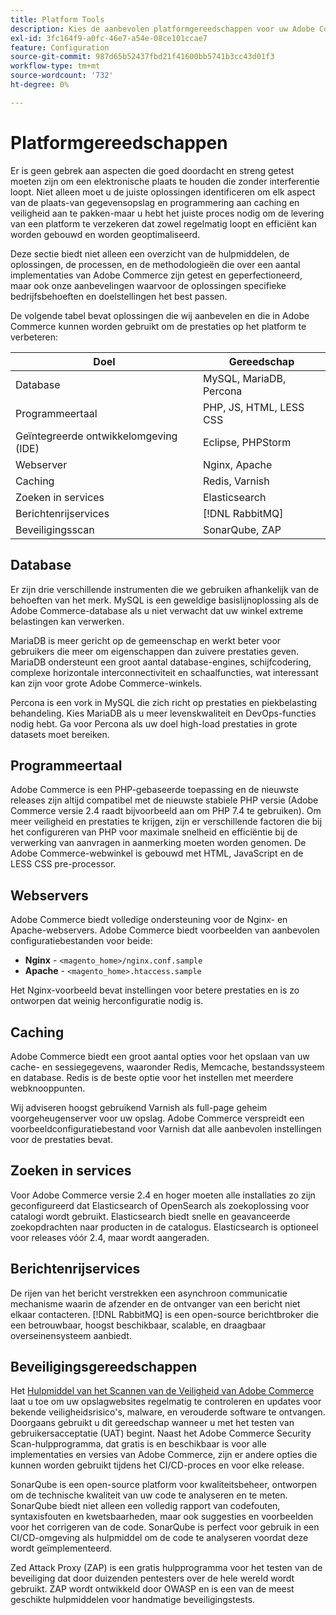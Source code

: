 ```yaml
---
title: Platform Tools
description: Kies de aanbevolen platformgereedschappen voor uw Adobe Commerce-implementatie.
exl-id: 3fc164f9-a0fc-46e7-a54e-08ce101ccae7
feature: Configuration
source-git-commit: 987d65b52437fbd21f41600bb5741b3cc43d01f3
workflow-type: tm+mt
source-wordcount: '732'
ht-degree: 0%

---
```


# Platformgereedschappen

Er is geen gebrek aan aspecten die goed doordacht en streng getest moeten zijn om een elektronische plaats te houden die zonder interferentie loopt. Niet alleen moet u de juiste oplossingen identificeren om elk aspect van de plaats-van gegevensopslag en programmering aan caching en veiligheid aan te pakken-maar u hebt het juiste proces nodig om de levering van een platform te verzekeren dat zowel regelmatig loopt en efficiënt kan worden gebouwd en worden geoptimaliseerd.

Deze sectie biedt niet alleen een overzicht van de hulpmiddelen, de oplossingen, de processen, en de methodologieën die over een aantal implementaties van Adobe Commerce zijn getest en geperfectioneerd, maar ook onze aanbevelingen waarvoor de oplossingen specifieke bedrijfsbehoeften en doelstellingen het best passen.

De volgende tabel bevat oplossingen die wij aanbevelen en die in Adobe Commerce kunnen worden gebruikt om de prestaties op het platform te verbeteren:

| Doel | Gereedschap |
|------------------------------------------|-------------------------|
| Database | MySQL, MariaDB, Percona |
| Programmeertaal | PHP, JS, HTML, LESS CSS |
| Geïntegreerde ontwikkelomgeving (IDE) | Eclipse, PHPStorm |
| Webserver | Nginx, Apache |
| Caching | Redis, Varnish |
| Zoeken in services | Elasticsearch |
| Berichtenrijservices | [!DNL RabbitMQ] |
| Beveiligingsscan | SonarQube, ZAP |

## Database

Er zijn drie verschillende instrumenten die we gebruiken afhankelijk van de behoeften van het merk. MySQL is een geweldige basislijnoplossing als de Adobe Commerce-database als u niet verwacht dat uw winkel extreme belastingen kan verwerken.

MariaDB is meer gericht op de gemeenschap en werkt beter voor gebruikers die meer om eigenschappen dan zuivere prestaties geven. MariaDB ondersteunt een groot aantal database-engines, schijfcodering, complexe horizontale interconnectiviteit en schaalfuncties, wat interessant kan zijn voor grote Adobe Commerce-winkels.

Percona is een vork in MySQL die zich richt op prestaties en piekbelasting behandeling. Kies MariaDB als u meer levenskwaliteit en DevOps-functies nodig hebt. Ga voor Percona als uw doel high-load prestaties in grote datasets moet bereiken.

## Programmeertaal

Adobe Commerce is een PHP-gebaseerde toepassing en de nieuwste releases zijn altijd compatibel met de nieuwste stabiele PHP versie (Adobe Commerce versie 2.4 raadt bijvoorbeeld aan om PHP 7.4 te gebruiken). Om meer veiligheid en prestaties te krijgen, zijn er verschillende factoren die bij het configureren van PHP voor maximale snelheid en efficiëntie bij de verwerking van aanvragen in aanmerking moeten worden genomen. De Adobe Commerce-webwinkel is gebouwd met HTML, JavaScript en de LESS CSS pre-processor.

## Webservers

Adobe Commerce biedt volledige ondersteuning voor de Nginx- en Apache-webservers. Adobe Commerce biedt voorbeelden van aanbevolen configuratiebestanden voor beide:

- **Nginx** - `<magento_home>/nginx.conf.sample`
- **Apache** - `<magento_home>.htaccess.sample`

Het Nginx-voorbeeld bevat instellingen voor betere prestaties en is zo ontworpen dat weinig herconfiguratie nodig is.

## Caching

Adobe Commerce biedt een groot aantal opties voor het opslaan van uw cache- en sessiegegevens, waaronder Redis, Memcache, bestandssysteem en database. Redis is de beste optie voor het instellen met meerdere webknooppunten.

Wij adviseren hoogst gebruikend Varnish als full-page geheim voorgeheugenserver voor uw opslag. Adobe Commerce verspreidt een voorbeeldconfiguratiebestand voor Varnish dat alle aanbevolen instellingen voor de prestaties bevat.

## Zoeken in services

Voor Adobe Commerce versie 2.4 en hoger moeten alle installaties zo zijn geconfigureerd dat Elasticsearch of OpenSearch als zoekoplossing voor catalogi wordt gebruikt. Elasticsearch biedt snelle en geavanceerde zoekopdrachten naar producten in de catalogus. Elasticsearch is optioneel voor releases vóór 2.4, maar wordt aangeraden.

## Berichtenrijservices

De rijen van het bericht verstrekken een asynchroon communicatie mechanisme waarin de afzender en de ontvanger van een bericht niet elkaar contacteren. [!DNL RabbitMQ] is een open-source berichtbroker die een betrouwbaar, hoogst beschikbaar, scalable, en draagbaar overseinensysteem aanbiedt.

## Beveiligingsgereedschappen

Het [ Hulpmiddel van het Scannen van de Veiligheid van Adobe Commerce ](https://experienceleague.adobe.com/en/docs/commerce-admin/systems/security/security-scan) laat u toe om uw opslagwebsites regelmatig te controleren en updates voor bekende veiligheidsrisico&#39;s, malware, en verouderde software te ontvangen. Doorgaans gebruikt u dit gereedschap wanneer u met het testen van gebruikersacceptatie (UAT) begint. Naast het Adobe Commerce Security Scan-hulpprogramma, dat gratis is en beschikbaar is voor alle implementaties en versies van Adobe Commerce, zijn er andere opties die kunnen worden gebruikt tijdens het CI/CD-proces en voor elke release.

SonarQube is een open-source platform voor kwaliteitsbeheer, ontworpen om de technische kwaliteit van uw code te analyseren en te meten. SonarQube biedt niet alleen een volledig rapport van codefouten, syntaxisfouten en kwetsbaarheden, maar ook suggesties en voorbeelden voor het corrigeren van de code. SonarQube is perfect voor gebruik in een CI/CD-omgeving als hulpmiddel om de code te analyseren voordat deze wordt geïmplementeerd.

Zed Attack Proxy (ZAP) is een gratis hulpprogramma voor het testen van de beveiliging dat door duizenden pentesters over de hele wereld wordt gebruikt. ZAP wordt ontwikkeld door OWASP en is een van de meest geschikte hulpmiddelen voor handmatige beveiligingstests.
